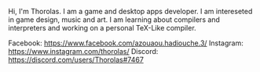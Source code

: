 Hi, I'm Thorolas. I am a game and desktop apps developer. I am intereseted in game design, music and art. I am learning about compilers and interpreters and working on a personal TeX-Like compiler.

Facebook: https://www.facebook.com/azouaou.hadiouche.3/
Instagram: https://www.instagram.com/thorolas/
Discord: https://discord.com/users/Thorolas#7467
